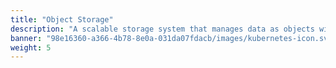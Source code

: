 ```yaml
---
title: "Object Storage"
description: "A scalable storage system that manages data as objects with metadata, perfect for unstructured data like media and backups."
banner: "98e16360-a366-4b78-8e0a-031da07fdacb/images/kubernetes-icon.svg"
weight: 5
---
```


